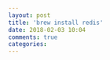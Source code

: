 ```yaml
---
layout: post
title: 'brew install redis'
date: 2018-02-03 10:04
comments: true
categories: 
---
```

